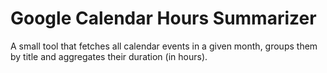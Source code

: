 # Google Calendar Hours Summarizer

A small tool that fetches all calendar events in a given month, groups them by
title and aggregates their duration (in hours).
